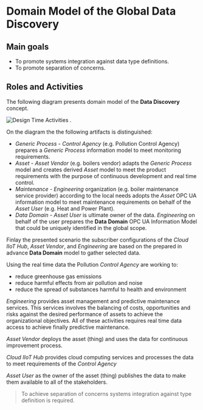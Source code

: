 # Domain Model of the Global Data Discovery

## Main goals
* To promote systems integration against data type definitions.
* To promote separation of concerns.

## Roles and Activities

The following diagram presents domain model of the **Data Discovery** concept.

![Design Time Activities](https://github.com/mpostol/OPC-UA-OOI/blob/master/CommonResources/Media/DataDiscovery.DomainModel.png) .

On the diagram the the following artifacts is distinguished:

* *Generic Process* - *Control Agency* (e.g. Pollution Control Agency) prepares a *Generic Process* information model to meet monitoring requirements.
* *Asset* - *Asset Vendor* (e.g. boilers vendor) adapts the *Generic Process* model and creates derived *Asset* model to meet the product requirements with the purpose of continuous development and real time control.
* *Maintenance* - *Engineering* organization (e.g. boiler maintenance service provider) according to the local needs adopts the *Asset* OPC UA information model to meet maintenance requirements on behalf of the *Asset User* (e.g. Heat and Power Plant).
* *Data Domain* - *Asset User* is ultimate owner of the data. *Engineering* on behalf of the user prepares the **Data Domain** OPC UA Information Model that could be uniquely identified in the global scope.

Finlay the presented scenario the subscriber configurations of the *Cloud IIoT Hub*, *Asset Vendor*, and *Engineering* are based on the prepared in advance **Data Domain** model to gather selected data.

Using the real time data the Pollution *Control Agency* are working to:

* reduce greenhouse gas emissions
* reduce harmful effects from air pollution and noise
* reduce the spread of substances harmful to health and environment

*Engineering* provides asset management and predictive maintenance services. This services involves the balancing of costs, opportunities and risks against the desired performance of assets to achieve the organizational objectives. All of these activities requires real time data access to achieve finally predictive maintenance.

*Asset Vendor* deploys the asset (thing) and uses the data for continuous improvement process.

*Cloud IIoT Hub* provides cloud computing services and processes the data to meet requirements of the *Control Agency*

*Asset User* as the owner of the asset (thing) publishes the data to make them available to all of the stakeholders.

> To achieve separation of concerns systems integration against type definition is required.
